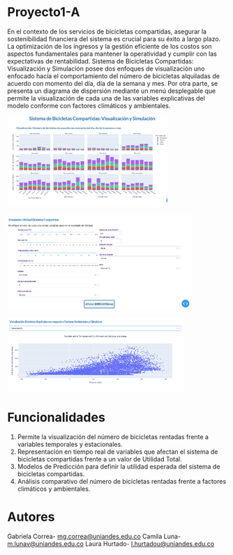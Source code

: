 # Proyecto1-A
En el contexto de los servicios de bicicletas compartidas, asegurar la sostenibilidad financiera del sistema es crucial para su éxito a largo plazo. La optimización de los ingresos y la gestión eficiente de los costos son aspectos fundamentales para mantener la operatividad y cumplir con las expectativas de rentabilidad. Sistema de Bicicletas Compartidas: Visualización y Simulación posee dos enfoques de visualización uno enfocado hacía el comportamiento del número de bicicletas alquiladas de acuerdo con momento del día, día de la semana y mes. Por otra parte, se presenta un diagrama de dispersión mediante un menú desplegable que permite la visualización de cada una de las variables explicativas del modelo conforme con factores climáticos y ambientales. 

![alt text](image.png)

![alt text](image-1.png)

![alt text](image-2.png)


# Funcionalidades
1.	Permite la visualización del número de bicicletas rentadas frente a variables temporales y estacionales.
2.	Representación en tiempo real de variables que afectan el sistema de bicicletas compartidas frente a un valor de Utilidad Total.
3.	Modelos de Predicción para definir la utilidad esperada del sistema de bicicletas compartidas.
4.	Análisis comparativo del número de bicicletas rentadas frente a factores climáticos y ambientales.

# Autores
Gabriela Correa- mg.correa@uniandes.edu.co 
Camila Luna- m.lunav@uniandes.edu.co 
Laura Hurtado- l.hurtadou@uniandes.edu.co
